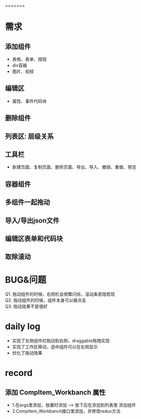 =======
# 需求
## 添加组件
- 表格、表单、按钮
- div容器
- 图片、视频
## 编辑区
- 属性、事件代码块
## 删除组件
## 列表区: 层级关系
## 工具栏
- 新建页面、复制页面、删除页面、导出、导入、撤销、重做、预览
## 容器组件
## 多组件一起拖动
## 导入/导出json文件
## 编辑区表单和代码块
## 取除滚动

# BUG&问题
Q1. 拖动组件的时候，右侧栏会频繁闪烁，滚动条若隐若现  
Q2. 拖动组件的时候，组件本身可以被点击  
Q3. 拖动效果不是很好

# daily log
- 实现了左侧组件栏拖动到右侧，draggable拖拽实现
- 实现了工作区移动，选中组件可以在右侧显示
- 优化了拖动效果

# record
## 添加 CompItem_Workbanch 属性
- 1.在args里添加，放置时添加 --> 放下后在添加到列表里 添加组件
- 2.CompItem_Workbanch接口里添加，并修改redux方法